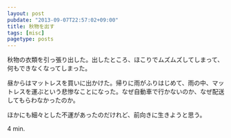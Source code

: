 ```yaml
---
layout: post
pubdate: "2013-09-07T22:57:02+09:00"
title: 秋物を出す
tags: [misc]
pagetype: posts
---
```

秋物の衣類を引っ張り出した。出したところ、ほこりでムズムズしてしまって、何もできなくなってしまった。

昼からはマットレスを買いに出かけた。帰りに雨がふりはじめて、雨の中、マットレスを運ぶという悲惨なことになった。なぜ自動車で行かないのか、なぜ配送してもらわなかったのか。

ほかにも細々とした不運があったのだけれど、前向きに生きようと思う。

4 min.
